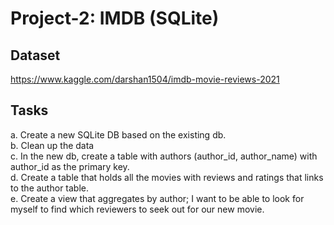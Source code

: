 # Project-2: IMDB (SQLite)
## Dataset 
https://www.kaggle.com/darshan1504/imdb-movie-reviews-2021

## Tasks
a. Create a new SQLite DB based on the existing db.</br>
b. Clean up the data</br>
c. In the new db, create a table with authors (author_id, author_name) with author_id as the primary key.</br>
d. Create a table that holds all the movies with reviews and ratings that links to the author table.</br>
e. Create a view that aggregates by author; I want to be able to look for myself to find which reviewers to seek out for our new movie.